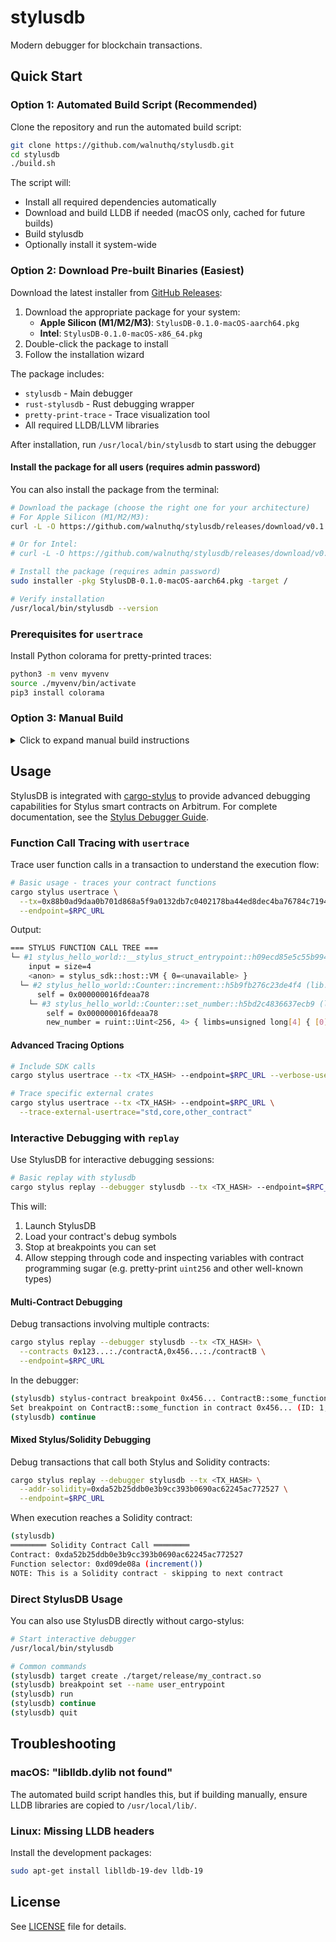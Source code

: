 # stylusdb
Modern debugger for blockchain transactions.

## Quick Start

### Option 1: Automated Build Script (Recommended)

Clone the repository and run the automated build script:

```bash
git clone https://github.com/walnuthq/stylusdb.git
cd stylusdb
./build.sh
```

The script will:
- Install all required dependencies automatically
- Download and build LLDB if needed (macOS only, cached for future builds)
- Build stylusdb
- Optionally install it system-wide

### Option 2: Download Pre-built Binaries (Easiest)

Download the latest installer from [GitHub Releases](https://github.com/walnuthq/stylusdb/releases):

1. Download the appropriate package for your system:
   - **Apple Silicon (M1/M2/M3)**: `StylusDB-0.1.0-macOS-aarch64.pkg`
   - **Intel**: `StylusDB-0.1.0-macOS-x86_64.pkg`
2. Double-click the package to install
3. Follow the installation wizard

The package includes:
- `stylusdb` - Main debugger
- `rust-stylusdb` - Rust debugging wrapper
- `pretty-print-trace` - Trace visualization tool
- All required LLDB/LLVM libraries

After installation, run `/usr/local/bin/stylusdb` to start using the debugger

#### Install the package for all users (requires admin password)

You can also install the package from the terminal:
```bash
# Download the package (choose the right one for your architecture)
# For Apple Silicon (M1/M2/M3):
curl -L -O https://github.com/walnuthq/stylusdb/releases/download/v0.1.0/StylusDB-0.1.0-macOS-aarch64.pkg

# Or for Intel:
# curl -L -O https://github.com/walnuthq/stylusdb/releases/download/v0.1.0/StylusDB-0.1.0-macOS-x86_64.pkg

# Install the package (requires admin password)
sudo installer -pkg StylusDB-0.1.0-macOS-aarch64.pkg -target /

# Verify installation
/usr/local/bin/stylusdb --version
```

### Prerequisites for `usertrace`

Install Python colorama for pretty-printed traces:
```bash
python3 -m venv myvenv
source ./myvenv/bin/activate
pip3 install colorama
```

### Option 3: Manual Build

<details>
<summary>Click to expand manual build instructions</summary>

#### Prerequisites

##### macOS
```bash
brew install llvm@19 lit swig ninja cmake
```

##### Linux (Ubuntu/Debian)
```bash
wget -qO- https://apt.llvm.org/llvm.sh | sudo bash -s -- 19
sudo apt-get install -y cmake ninja-build llvm-19-dev liblldb-19-dev lldb-19 swig
```

#### Build Steps

##### macOS Only: Build LLDB from source
```bash
wget https://github.com/llvm/llvm-project/archive/refs/tags/llvmorg-19.1.7.zip
unzip llvmorg-19.1.7.zip
cd llvm-project-llvmorg-19.1.7/ && mkdir build_lldb && cd build_lldb
cmake ../llvm -DCMAKE_BUILD_TYPE=Release -DLLVM_ENABLE_PROJECTS="clang;lldb" \
  -DLLVM_ENABLE_ASSERTIONS=ON -DLLDB_INCLUDE_TESTS=OFF -DLLDB_ENABLE_PYTHON=1 -GNinja
ninja
```

##### Build stylusdb

###### macOS
```bash
cd /path/to/stylusdb
mkdir build && cd build
cmake -GNinja .. \
  -DLLVM_DIR=/opt/homebrew/opt/llvm@19/lib/cmake/llvm \
  -DLLVM_BUILD_ROOT=/path/to/llvm-project-llvmorg-19.1.7/build_lldb \
  -DLLVM_SRC=/path/to/llvm-project-llvmorg-19.1.7/ \
  -DLLVM_TABLEGEN_EXE=/opt/homebrew/opt/llvm@19/bin/llvm-tblgen \
  -DCMAKE_CXX_FLAGS="-Wno-deprecated-declarations" \
  -DLLVM_LIB_PATH=/opt/homebrew/opt/llvm@19/lib/libLLVM.dylib
sudo ninja && sudo ninja install
```

###### Linux
```bash
cd /path/to/stylusdb
mkdir build && cd build
cmake -GNinja .. \
  -DLLVM_DIR=/usr/lib/llvm-19/lib/cmake/llvm \
  -DLLVM_BUILD_ROOT=/usr/lib/llvm-19 \
  -DLLVM_SRC=/usr/include/llvm-19 \
  -DCMAKE_CXX_FLAGS="-Wno-deprecated-declarations"
sudo ninja && sudo ninja install
```

</details>

## Usage

StylusDB is integrated with [cargo-stylus](https://github.com/walnuthq/cargo-stylus) to provide advanced debugging capabilities for Stylus smart contracts on Arbitrum. For complete documentation, see the [Stylus Debugger Guide](https://github.com/walnuthq/cargo-stylus/blob/feature/usertrace/docs/StylusDebugger.md).

### Function Call Tracing with `usertrace`

Trace user function calls in a transaction to understand the execution flow:

```bash
# Basic usage - traces your contract functions
cargo stylus usertrace \
  --tx=0x88b0ad9daa0b701d868a5f9a0132db7c0402178ba44ed8dec4ba76784c7194fd \
  --endpoint=$RPC_URL
```

Output:
```bash
=== STYLUS FUNCTION CALL TREE ===
└─ #1 stylus_hello_world::__stylus_struct_entrypoint::h09ecd85e5c55b994 (lib.rs:33)
    input = size=4
    <anon> = stylus_sdk::host::VM { 0=<unavailable> }
  └─ #2 stylus_hello_world::Counter::increment::h5b9fb276c23de4f4 (lib.rs:64)
      self = 0x000000016fdeaa78
    └─ #3 stylus_hello_world::Counter::set_number::h5bd2c4836637ecb9 (lib.rs:49)
        self = 0x000000016fdeaa78
        new_number = ruint::Uint<256, 4> { limbs=unsigned long[4] { [0]=1, [1]=0, [2]=0, [3]=0 } }
```

#### Advanced Tracing Options

```bash
# Include SDK calls
cargo stylus usertrace --tx <TX_HASH> --endpoint=$RPC_URL --verbose-usertrace

# Trace specific external crates
cargo stylus usertrace --tx <TX_HASH> --endpoint=$RPC_URL \
  --trace-external-usertrace="std,core,other_contract"
```

### Interactive Debugging with `replay`

Use StylusDB for interactive debugging sessions:

```bash
# Basic replay with stylusdb
cargo stylus replay --debugger stylusdb --tx <TX_HASH> --endpoint=$RPC_URL
```

This will:
1. Launch StylusDB
2. Load your contract's debug symbols
3. Stop at breakpoints you can set
4. Allow stepping through code and inspecting variables with contract programming sugar (e.g. pretty-print `uint256` and other well-known types)

#### Multi-Contract Debugging

Debug transactions involving multiple contracts:

```bash
cargo stylus replay --debugger stylusdb --tx <TX_HASH> \
  --contracts 0x123...:./contractA,0x456...:./contractB \
  --endpoint=$RPC_URL
```

In the debugger:
```bash
(stylusdb) stylus-contract breakpoint 0x456... ContractB::some_function
Set breakpoint on ContractB::some_function in contract 0x456... (ID: 1, 1 locations)
(stylusdb) continue
```

#### Mixed Stylus/Solidity Debugging

Debug transactions that call both Stylus and Solidity contracts:

```bash
cargo stylus replay --debugger stylusdb --tx <TX_HASH> \
  --addr-solidity=0xda52b25ddb0e3b9cc393b0690ac62245ac772527 \
  --endpoint=$RPC_URL
```

When execution reaches a Solidity contract:
```bash
(stylusdb)
════════ Solidity Contract Call ════════
Contract: 0xda52b25ddb0e3b9cc393b0690ac62245ac772527
Function selector: 0xd09de08a (increment())
NOTE: This is a Solidity contract - skipping to next contract
```

### Direct StylusDB Usage

You can also use StylusDB directly without cargo-stylus:

```bash
# Start interactive debugger
/usr/local/bin/stylusdb

# Common commands
(stylusdb) target create ./target/release/my_contract.so
(stylusdb) breakpoint set --name user_entrypoint
(stylusdb) run
(stylusdb) continue
(stylusdb) quit
```

## Troubleshooting

### macOS: "liblldb.dylib not found"
The automated build script handles this, but if building manually, ensure LLDB libraries are copied to `/usr/local/lib/`.

### Linux: Missing LLDB headers
Install the development packages:
```bash
sudo apt-get install liblldb-19-dev lldb-19
```

## License

See [LICENSE](LICENSE) file for details.
